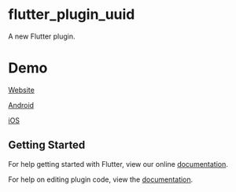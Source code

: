 # flutter_plugin_uuid

A new Flutter plugin.

# Demo
[Website](http://ongbut.net/)

[Android](https://play.google.com/store/apps/details?id=net.ongbut.app)

[iOS](https://itunes.apple.com/us/app/ông-bụt-ongbut-net/id1436428369?ls=1&mt=8)

## Getting Started

For help getting started with Flutter, view our online
[documentation](https://flutter.io/).

For help on editing plugin code, view the [documentation](https://flutter.io/platform-plugins/#edit-code).
